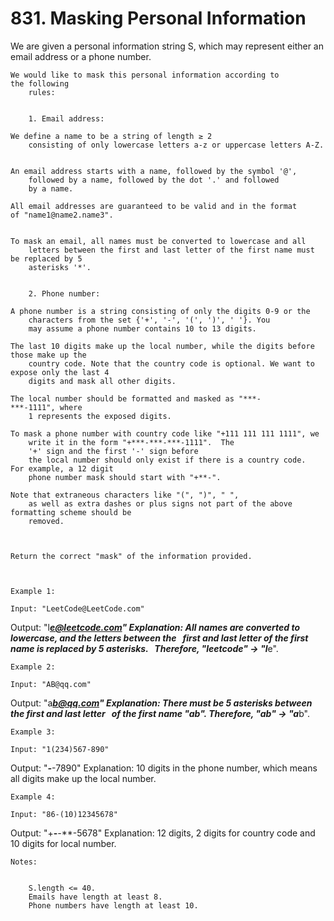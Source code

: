 # 831. Masking Personal Information

We are given a personal information string S, which may represent either
        an email address or a phone number.

    We would like to mask this personal information according to the following
        rules:

    
        1. Email address:

    We define a name to be a string of length ≥ 2
        consisting of only lowercase letters a-z or uppercase letters A-Z.
    

    An email address starts with a name, followed by the symbol '@',
        followed by a name, followed by the dot '.' and followed
        by a name. 

    All email addresses are guaranteed to be valid and in the format of "name1@name2.name3".
    

    To mask an email, all names must be converted to lowercase and all
        letters between the first and last letter of the first name must be replaced by 5
        asterisks '*'.

    
        2. Phone number:

    A phone number is a string consisting of only the digits 0-9 or the
        characters from the set {'+', '-', '(', ')', ' '}. You
        may assume a phone number contains 10 to 13 digits.

    The last 10 digits make up the local number, while the digits before those make up the
        country code. Note that the country code is optional. We want to expose only the last 4
        digits and mask all other digits.

    The local number should be formatted and masked as "***-***-1111", where
        1 represents the exposed digits.

    To mask a phone number with country code like "+111 111 111 1111", we
        write it in the form "+***-***-***-1111".  The
        '+' sign and the first '-' sign before
        the local number should only exist if there is a country code.  For example, a 12 digit
        phone number mask should start with "+**-".

    Note that extraneous characters like "(", ")", " ",
        as well as extra dashes or plus signs not part of the above formatting scheme should be
        removed.

     

    Return the correct "mask" of the information provided.

     

    Example 1:

    Input: "LeetCode@LeetCode.com"
Output: "l*****e@leetcode.com"
Explanation: All names are converted to lowercase, and the letters between the
             first and last letter of the first name is replaced by 5 asterisks.
             Therefore, "leetcode" -> "l*****e".

    Example 2:

    Input: "AB@qq.com"
Output: "a*****b@qq.com"
Explanation: There must be 5 asterisks between the first and last letter
             of the first name "ab". Therefore, "ab" -> "a*****b".

    Example 3:

    Input: "1(234)567-890"
Output: "***-***-7890"
Explanation: 10 digits in the phone number, which means all digits make up the local number.

    Example 4:

    Input: "86-(10)12345678"
Output: "+**-***-***-5678"
Explanation: 12 digits, 2 digits for country code and 10 digits for local number.

    Notes:

    
        S.length <= 40.
        Emails have length at least 8.
        Phone numbers have length at least 10.